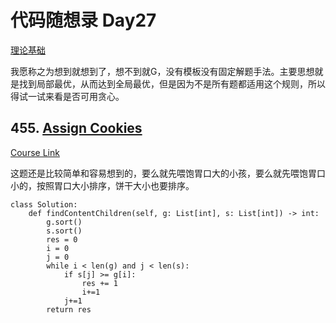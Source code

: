 
# 代码随想录 Day27

[理论基础](https://programmercarl.com/%E8%B4%AA%E5%BF%83%E7%AE%97%E6%B3%95%E7%90%86%E8%AE%BA%E5%9F%BA%E7%A1%80.html)

我愿称之为想到就想到了，想不到就G，没有模板没有固定解题手法。主要思想就是找到局部最优，从而达到全局最优，但是因为不是所有题都适用这个规则，所以得试一试来看是否可用贪心。

## 455. [Assign Cookies](https://leetcode.com/problems/assign-cookies/)

[Course Link](https://programmercarl.com/0455.%E5%88%86%E5%8F%91%E9%A5%BC%E5%B9%B2.html#%E5%85%B6%E4%BB%96%E8%AF%AD%E8%A8%80%E7%89%88%E6%9C%AC)

这题还是比较简单和容易想到的，要么就先喂饱胃口大的小孩，要么就先喂饱胃口小的，按照胃口大小排序，饼干大小也要排序。

```
class Solution:
    def findContentChildren(self, g: List[int], s: List[int]) -> int:
        g.sort()
        s.sort()
        res = 0
        i = 0
        j = 0
        while i < len(g) and j < len(s):
            if s[j] >= g[i]:
                res += 1
                i+=1
            j+=1
        return res
```
